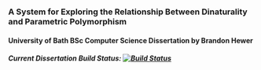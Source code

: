 ### A System for Exploring the Relationship Between Dinaturality and Parametric Polymorphism

#### University of Bath BSc Computer Science Dissertation by Brandon Hewer

##### Current Dissertation Build Status: [![Build Status](https://travis-ci.org/brandonhewer/Dissertation.svg?branch=master)](https://travis-ci.org/brandonhewer/Dissertation)
